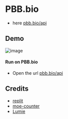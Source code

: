 # PBB.bio

- here [pbb.bio/api](pbb.bio/api)

## Demo

![image](https://github.com/bigbootylatinas/github.io/assets/108093283/cf6d1d09-70ef-48b9-a086-04f69d1feef5)

#### Run on PBB.bio

- Open the url [pbb.bio/api](pbb.bio/api)
## Credits

*   [replit](https://replit.com/)
*   [moe-counter](https://moe-counter.glitch.me/)
*   [Lumie](https://github.com/LumieOwO) 

